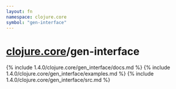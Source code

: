 ```yaml
---
layout: fn
namespace: clojure.core
symbol: "gen-interface"
---
```


# [clojure.core](../)/gen-interface

{% include 1.4.0/clojure.core/gen_interface/docs.md %}
{% include 1.4.0/clojure.core/gen_interface/examples.md %}
{% include 1.4.0/clojure.core/gen_interface/src.md %}

